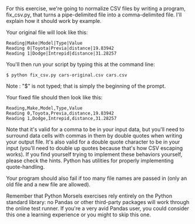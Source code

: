 For this exercise, we're going to normalize CSV files by writing a program, fix_csv.py, that turns a pipe-delimited file into a comma-delimited file. I'll explain how it should work by example.

Your original file will look like this:

```
Reading|Make|Model|Type|Value
Reading 0|Toyota|Previa|distance|19.83942
Reading 1|Dodge|Intrepid|distance|31.28257
```

You'll then run your script by typing this at the command line:

```
$ python fix_csv.py cars-original.csv cars.csv
```

Note : "$" is not typed; that is simply the beginning of the prompt.

Your fixed file should then look like this:

```
Reading,Make,Model,Type,Value
Reading 0,Toyota,Previa,distance,19.83942
Reading 1,Dodge,Intrepid,distance,31.28257
```

Note that it's valid for a comma to be in your input data, but you'll need to surround data cells with commas in them by double quotes when writing your output file. It's also valid for a double quote character to be in your input (you'll need to double up quotes because that's how CSV escaping works). If you find yourself trying to implement these behaviors yourself, please check the hints. Python has utilities for properly implementing quote-handling.

Your program should also fail if too many file names are passed in (only an old file and a new file are allowed).

Remember that Python Morsels exercises rely entirely on the Python standard library: no Pandas or other third-party packages will work through the online test runner. If you're a very avid Pandas user, you could consider this one a learning experience or you might to skip this one.